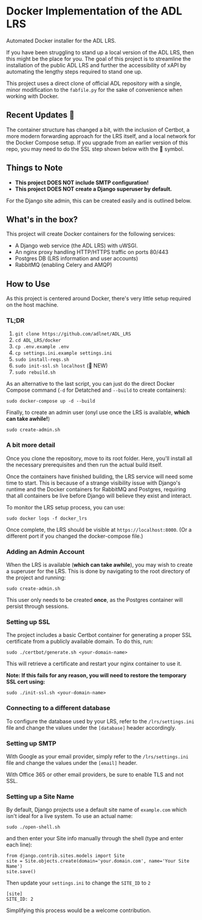 Docker Implementation of the ADL LRS
=================
Automated Docker installer for the ADL LRS.

If you have been struggling to stand up a local version of the ADL LRS, then this might be the place for you.  The goal of this project is to streamline the installation of the public ADL LRS and further the accessibility of xAPI by automating the lengthy steps required to stand one up.  

This project uses a direct clone of official ADL repository with a single, minor modification to the `fabfile.py` for the sake of convenience when working with Docker.

## Recent Updates 🌟
The container structure has changed a bit, with the inclusion of Certbot, a more modern forwarding approach for the LRS itself, and a local network for the Docker Compose setup.  If you upgrade from an earlier version of this repo, you may need to do the SSL step shown below with the 🌟 symbol.

## Things to Note
- **This project DOES NOT include SMTP configuration!**
- **This project DOES NOT create a Django superuser by default.**

For the Django site admin, this can be created easily and is outlined below.

## What's in the box?
This project will create Docker containers for the following services:
- A Django web service (the ADL LRS) with uWSGI.
- An nginx proxy handling HTTP/HTTPS traffic on ports 80/443
- Postgres DB (LRS information and user accounts)
- RabbitMQ (enabling Celery and AMQP)

## How to Use
As this project is centered around Docker, there's very little setup required on the host machine. 

### TL;DR
1. `git clone https://github.com/adlnet/ADL_LRS`
1. `cd ADL_LRS/docker`
1. `cp .env.example .env`
1. `cp settings.ini.example settings.ini`
1. `sudo install-reqs.sh`
1. `sudo init-ssl.sh localhost` (🌟 NEW)
1. `sudo rebuild.sh`

As an alternative to the last script, you can just do the direct Docker Compose command (`-d` for Detatched and `--build` to create containers):
```
sudo docker-compose up -d --build
```

Finally, to create an admin user (onyl use once the LRS is available, **which can take awhile!**)
```
sudo create-admin.sh
```

### A bit more detail
Once you clone the repository, move to its root folder.  Here, you'll install all the necessary prerequisites and then run the actual build itself.  

Once the containers have finished building, the LRS service will need some time to start.  This is because of a strange visibility issue with Django's runtime and the Docker containers for RabbitMQ and Postgres, requiring that all containers be live before Django will believe they exist and interact.

To monitor the LRS setup process, you can use:
```
sudo docker logs -f docker_lrs
```
Once complete, the LRS should be visible at `https://localhost:8000`. (Or a different port if you changed the docker-compose file.)

### Adding an Admin Account
When the LRS is available (**which can take awhile**), you may wish to create a superuser for the LRS.  This is done by navigating to the root directory of the project and running:
```
sudo create-admin.sh
```
This user only needs to be created **once**, as the Postgres container will persist through sessions.

### Setting up SSL
The project includes a basic Certbot container for generating a proper SSL certificate from a publicly available domain.  To do this, run:
```
sudo ./certbot/generate.sh <your-domain-name>
```
This will retrieve a certificate and restart your nginx container to use it.  

**Note: If this fails for any reason, you will need to restore the temporary SSL cert using:**
```
sudo ./init-ssl.sh <your-domain-name>
```

### Connecting to a different database
To configure the database used by your LRS, refer to the `/lrs/settings.ini` file and change the values under the `[database]` header accordingly.

### Setting up SMTP
With Google as your email provider, simply refer to the `/lrs/settings.ini` file and change the values under the `[email]` header.

With Office 365 or other email providers, be sure to enable TLS and not SSL.

### Setting up a Site Name
By default, Django projects use a default site name of `example.com` which isn't ideal for a live system.  To use an actual name:

```
sudo ./open-shell.sh
```

and then enter your Site info manually through the shell (type and enter each line):
```
from django.contrib.sites.models import Site
site = Site.objects.create(domain='your.domain.com', name='Your Site Name')
site.save()
```

Then update your `settings.ini` to change the `SITE_ID` to `2`

```
[site]
SITE_ID: 2
```

Simplifying this process would be a welcome contribution.
